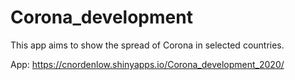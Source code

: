 # Corona_development
This app aims to show the spread of Corona in selected countries.

App:
https://cnordenlow.shinyapps.io/Corona_development_2020/
